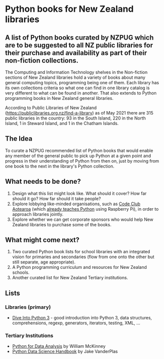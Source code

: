 # Python books for New Zealand libraries
## A list of Python books curated by NZPUG which are to be suggested to all NZ public libraries for their purchase and availability as part of their non-fiction collections.

The Computing and Information Technology shelves in the Non-fiction sections of New Zealand libraries hold a variety of books about many general computing topics, programming being one of them. Each library has its own collections criteria so what one can find in one library catalog is very different to what can be found in another. That also extends to Python programming books in New Zealand general libraries.

According to Public Libraries of New Zealand (https://publiclibraries.org.nz/find-a-library) as of May 2021 there are 315 public libraries in the country: 93 in the South Island, 220 in the North Island, 1 in Steward Island, and 1 in the Chatham Islands. 

## The Idea

To curate a NZPUG recommended list of Python books that would enable any member of the general public to pick up Python at a given point and progress in their understanding of Python from then on, just by moving from one book to the next in the library's Python collection.

## What needs to be done?

1. Design what this list might look like. What should it cover? How far should it go? How far should it take people?
2. Explore lobbying like-minded organisations, such as [Code Club Aotearoa](https://codeclub.nz/page/about) (which [already teaches Python](https://codeclub.nz/page/code-club-projects) using Raspberry Pi), in order to approach libraries jointly.
3. Explore whether we can get corporate sponsors who would help New Zealand libraries to purchase some of the books.

## What might come next?

1. Two curated Python book lists for school libraries with an integrated vision for primaries and secondaries (flow from one onto the other but still separate, age appropriate).
2. A Python programming curriculum and resources for New Zealand schools.
3. Another curated list for New Zealand Tertiary institutions.


## Lists

### Libraries (primary)

* [Dive Into Python 3](https://www.amazon.com/gp/product/1430224150) - good introduction into Python 3, data structures, comprehensions, regexp, generators, iterators, testing, XML, ...

### Tertiary Institutions

* [Python for Data Analysis](http://shop.oreilly.com/product/0636920023784.do) by William McKinney
* [Python Data Science Handbook](https://jakevdp.github.io/PythonDataScienceHandbook/) by Jake VanderPlas


